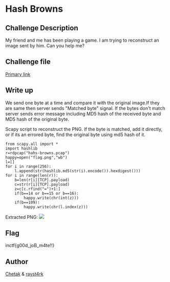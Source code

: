 # Hash Browns

## Challenge Description 

My friend and me has been playing a game. I am trying to reconstruct an image sent by him. Can you help me? 

## Challenge file

[Primary link](https://github.com/aryaarun12/inctf-quals-21/blob/main/Hash%20Browns/Assets/hash-browns.pcap)

## Write up

We send one byte at a time and compare it with the original image.If they are same then server sends "Matched byte" signal. If the bytes don't match server sends error message including MD5 hash of the received byte and MD5 hash of the original byte.

Scapy script to reconstruct the PNG. If the byte is matched, add it directly, or if its an errored byte, find the original byte using md5 hash of it.
```
from scapy.all import *
import hashlib
r=rdpcap("hahs-browns.pcap")
happy=open("flag.png","wb")
l=[]
for i in range(256):
    l.append(str(hashlib.md5(str(i).encode()).hexdigest()))
for i in range(len(r)):
    b=len(r[i][TCP].payload)
    c=str(r[i][TCP].payload)
    z=c[c.rfind("=")+1:]
    if(b==14 or b==15 or b==16):
        happy.write(chr(int(z)))
    if(b==109):
        happy.write(chr(l.index(z)))
```
Extracted PNG:
![](https://github.com/aryaarun12/inctf-quals-21/blob/main/Hash%20Browns/Assets/org%20(1).png?raw=true)
## Flag 

inctf{g00d_joB_m4te!!}

## Author 
[Chetak](https://twitter.com/Sampath53509318) & [rayst4rk](https://twitter.com/rayst4rk)
